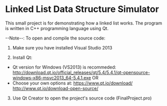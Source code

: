 # Linked List Data Structure Simulator
This small project is for demonstrating how a linked list works.
The program is written in C++ programming language using Qt.

--Note--:
To open and compile the source code:
 1. Make sure you have installed Visual Studio 2013
 
 2. Install Qt:
- Qt version for Windows (VS2013) is recommeded:
http://download.qt.io/official_releases/qt/5.4/5.4.1/qt-opensource-windows-x86-msvc2013_64-5.4.1.exe
OR
- Choose your own options at:
https://www.qt.io/download/
http://www.qt.io/download-open-source/
 
 3. Use Qt Creator to open the project's source code (FinalProject.pro)
